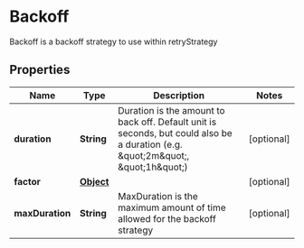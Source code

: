 

# Backoff

Backoff is a backoff strategy to use within retryStrategy
## Properties

Name | Type | Description | Notes
------------ | ------------- | ------------- | -------------
**duration** | **String** | Duration is the amount to back off. Default unit is seconds, but could also be a duration (e.g. \&quot;2m\&quot;, \&quot;1h\&quot;) |  [optional]
**factor** | [**Object**](.md) |  |  [optional]
**maxDuration** | **String** | MaxDuration is the maximum amount of time allowed for the backoff strategy |  [optional]



